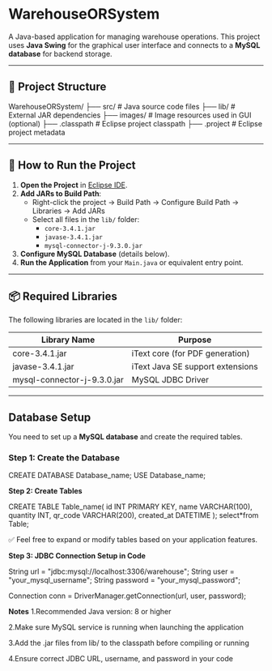 # WarehouseORSystem

A Java-based application for managing warehouse operations. 
This project uses **Java Swing** for the graphical user interface and connects to a **MySQL database** for backend storage.

---

## 📁 Project Structure

WarehouseORSystem/
├── src/ # Java source code files
├── lib/ # External JAR dependencies
├── images/ # Image resources used in GUI (optional)
├── .classpath # Eclipse project classpath
├── .project # Eclipse project metadata


---

## 🚀 How to Run the Project

1. **Open the Project** in [Eclipse IDE](https://www.eclipse.org/).
2. **Add JARs to Build Path**:
   - Right-click the project → Build Path → Configure Build Path → Libraries → Add JARs
   - Select all files in the `lib/` folder:
     - `core-3.4.1.jar`
     - `javase-3.4.1.jar`
     - `mysql-connector-j-9.3.0.jar`
3. **Configure MySQL Database** (details below).
4. **Run the Application** from your `Main.java` or equivalent entry point.

---

## 📦 Required Libraries

The following libraries are located in the `lib/` folder:

| Library Name               | Purpose                               |
|---------------------------|----------------------------------------|
| core-3.4.1.jar            | iText core (for PDF generation)       |
| javase-3.4.1.jar          | iText Java SE support extensions      |
| mysql-connector-j-9.3.0.jar | MySQL JDBC Driver                    |

---

##  Database Setup

You need to set up a **MySQL database** and create the required tables.

###  Step 1: Create the Database

CREATE DATABASE Database_name;
USE Database_name;


**Step 2: Create Tables**

CREATE TABLE Table_name(
   id INT PRIMARY KEY,
   name VARCHAR(100),
   quantity INT,
   qr_code VARCHAR(200),
   created_at DATETIME
);
select*from Table;

✅ Feel free to expand or modify tables based on your application features.

 **Step 3: JDBC Connection Setup in Code**

String url = "jdbc:mysql://localhost:3306/warehouse";
String user = "your_mysql_username";
String password = "your_mysql_password";

Connection conn = DriverManager.getConnection(url, user, password);

**Notes**
1.Recommended Java version: 8 or higher

2.Make sure MySQL service is running when launching the application

3.Add the .jar files from lib/ to the classpath before compiling or running

4.Ensure correct JDBC URL, username, and password in your code

